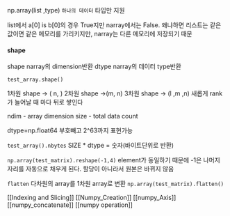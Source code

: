 np.array(list ,type) `하나의 데이터` 타입만 지원

list에서 a[0] is b[0]의 경우 True지만
narray에서는 False. 왜냐하면 리스트는 같은 값이면 같은 메모리를 가리키지만, narray는 다른 메모리에 저장되기 때문

#### shape
shape narray의 dimension반환
dtype narray의 데이터 type반환
```
test_array.shape()
```

1차원 shape -> ( n, )
2차원 shape ->(m, n)
3차원  shape -> (l ,m ,n)
새롭게 rank가 늘어날 때 마다 뒤로 쌓인다

ndim - array dimension
size  - total data count

dtype=np.float64
부호빼고 2^63까지 표현가능

`test_array().nbytes`
SIZE * dtype = 숫자(바이트단위로 반환)





`np.array(test_matrix).reshape(-1,4)`
element가 동일하기 때문에 -1은 나머지 자리를 자동으로 채우게 된다.
할당이 아니라서 원본은 바뀌지 않음

`flatten`  다차원의 array를 1차원 array로 변환
`np.array(test_matrix).flatten()`


[[Indexing and Slicing]]
[[Numpy_Creation]]
[[numpy_Axis]]
[[numpy_concatenate]]
[[numpy operation]]